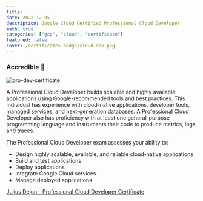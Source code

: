 ```yaml
---
title:
date: 2022-12-05
description: Google Cloud Certified Professional Cloud Developer
math: true
categories: ["gcp", "cloud", "certificate"]
featured: false
cover: /certificates-badge/cloud-dev.png
---
```


### Accredible 🏅

![pro-dev-certificate](/certificates/professional-cloud-developer.png "pro-dev")

A Professional Cloud Developer builds scalable and highly available applications using Google-recommended tools and best practices. This individual has experience with cloud-native applications, developer tools, managed services, and next-generation databases. A Professional Cloud Developer also has proficiency with at least one general-purpose programming language and instruments their code to produce metrics, logs, and traces.

The Professional Cloud Developer exam assesses your ability to:

- Design highly scalable, available, and reliable cloud-native applications
- Build and test applications
- Deploy applications
- Integrate Google Cloud services
- Manage deployed applications

[Julius Dejon - Professional Cloud Developer Certificate](https://www.credential.net/ca9b85e1-ea31-4ec8-bfdb-b1d63b1a6f0b?key=243b750a8f0c5cfd0efdde02b0a417aad8d6329535e19e3bcc7f35fff548af50)
